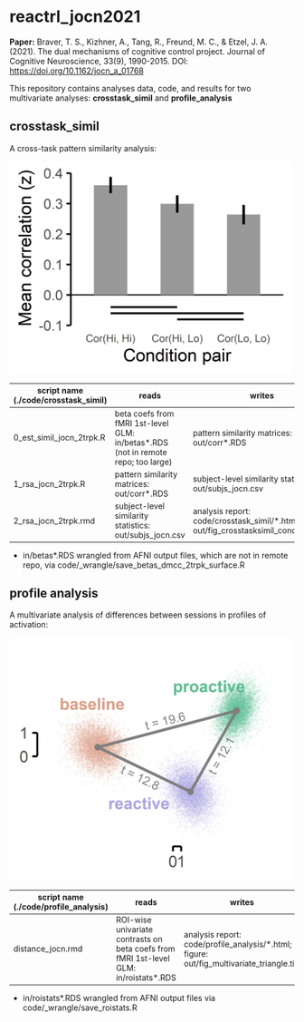 # reactrl_jocn2021

**Paper:**
Braver, T. S., Kizhner, A., Tang, R., Freund, M. C., & Etzel, J. A. (2021). The dual mechanisms of cognitive control project. Journal of Cognitive Neuroscience, 33(9), 1990-2015.
DOI: https://doi.org/10.1162/jocn_a_01768

This repository contains analyses data, code, and results for two multivariate analyses: **crosstask_simil** and **profile_analysis**

## crosstask_simil
A cross-task pattern similarity analysis:

<img src="https://github.com/mcfreund/reactrl_jocn2021/blob/main/out/fig_crosstasksimil_conditional.jpg?raw=true" alt="fig_crosstasksimil_conditional" width="500"/>

| script name (./code/crosstask_simil) | reads | writes |
| ----------- | -- | --- |
| 0_est_simil_jocn_2trpk.R      | beta coefs from fMRI 1st-level GLM: in/betas*.RDS (not in remote repo; too large) | pattern similarity matrices: out/corr*.RDS |
| 1_rsa_jocn_2trpk.R            | pattern similarity matrices: out/corr*.RDS              | subject-level similarity statistics: out/subjs_jocn.csv |
| 2_rsa_jocn_2trpk.rmd          | subject-level similarity statistics: out/subjs_jocn.csv | analysis report: code/crosstask_simil/\*.html; figure: out/fig_crosstasksimil_conditional.tiff |

* in/betas*.RDS wrangled from AFNI output files, which are not in remote repo, via code/\_wrangle/save_betas_dmcc_2trpk_surface.R


## profile analysis
A multivariate analysis of differences between sessions in profiles of activation:

<img src="https://github.com/mcfreund/reactrl_jocn2021/blob/main/out/fig_multivariate_triangle.jpg?raw=true" alt="fig_multivariate_triangle" width="500"/>

| script name (./code/profile_analysis) | reads | writes |
| ----------- | -- | --- |
| distance_jocn.rmd      | ROI-wise univariate contrasts on beta coefs from fMRI 1st-level GLM: in/roistats*.RDS | analysis report: code/profile_analysis/\*.html; figure: out/fig_multivariate_triangle.tiff |
* in/roistats*.RDS wrangled from AFNI output files via code/\_wrangle/save_roistats.R
